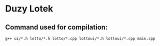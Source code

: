 # Duzy Lotek

## Command used for compilation:
`g++ ui/*.h lotto/*.h lotto/*.cpp lottoui/*.h lottoui/*.cpp main.cpp`